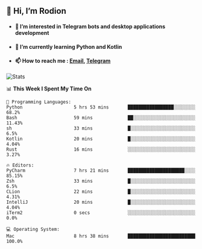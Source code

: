 ## 👋 Hi, I’m Rodion
- #### 👀 I’m interested in Telegram bots and desktop applications development
- #### 🌱 I’m currently learning Python and Kotlin
- #### 📫 How to reach me : [Email](mailto:me@lavn.ml), [Telegram](https://t.me/fast_geek)

![Stats](https://github-readme-stats.vercel.app/api?username=fast-geek&show_icons=true&theme=react&hide=issues&count_private=true&layout=compact)


<!--START_SECTION:waka-->
📊 **This Week I Spent My Time On** 

```text
💬 Programming Languages: 
Python                   5 hrs 53 mins       █████████████████░░░░░░░░   68.2% 
Bash                     59 mins             ██░░░░░░░░░░░░░░░░░░░░░░░   11.43% 
sh                       33 mins             █░░░░░░░░░░░░░░░░░░░░░░░░   6.5% 
Kotlin                   20 mins             █░░░░░░░░░░░░░░░░░░░░░░░░   4.04% 
Rust                     16 mins             ░░░░░░░░░░░░░░░░░░░░░░░░░   3.27%

🔥 Editors: 
PyCharm                  7 hrs 21 mins       █████████████████████░░░░   85.15% 
Zsh                      33 mins             █░░░░░░░░░░░░░░░░░░░░░░░░   6.5% 
CLion                    22 mins             █░░░░░░░░░░░░░░░░░░░░░░░░   4.31% 
IntelliJ                 20 mins             █░░░░░░░░░░░░░░░░░░░░░░░░   4.04% 
iTerm2                   0 secs              ░░░░░░░░░░░░░░░░░░░░░░░░░   0.0%

💻 Operating System: 
Mac                      8 hrs 38 mins       █████████████████████████   100.0%

```


<!--END_SECTION:waka-->
